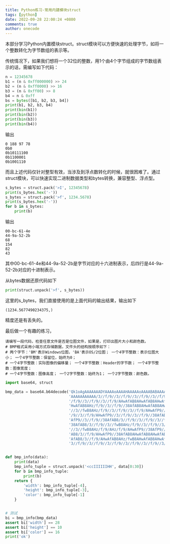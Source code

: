 ```yaml
---
title: Python练习-常用内建模块struct
tags: [python]
date: 2022-09-28 22:00:24 +0800
comments: true
author: onecode
---
```

本部分学习Python内置模块struct。struct模块可以方便快速的处理字节，如将一个整数转化为字节数组的表示等。

传统情况下，如果我们想将一个32位的整数，用1个由4个字节组成的字节数组表示的话，需编写如下代码：
```python
n = 12345678
b1 = (n & 0xff000000) >> 24
b2 = (n & 0xff0000) >> 16
b3 = (n & 0xff00) >> 8
b4 = n & 0xff
bs = bytes([b1, b2, b3, b4])
print(b1, b2, b3, b4)
print(bin(b1))
print(bin(b2))
print(bin(b3))
print(bin(b4))
```
<!--more-->

输出
```
0 188 97 78
0b0
0b10111100
0b1100001
0b1001110
```

而且上述代码仅针对整型有效，当涉及到浮点数转化的时候，就很困难了。通过struct模块，可以快速实现二进制数据类型和bytes转换，兼容整型、浮点型。

```python
s_bytes = struct.pack('>I', 12345678)
print(s_bytes.hex('-'))
s_bytes = struct.pack('>f', 1234.5678)
print(s_bytes.hex('-'))
for b in s_bytes:
    print(b)
```
输出
```
00-bc-61-4e
44-9a-52-2b
68
154
82
43
```
其中00-bc-61-4e和44-9a-52-2b是字节对应的十六进制表示，后四行是44-9a-52-2b对应的十进制表示。

从bytes数据还原代码如下
```python
print(struct.unpack('>f', s_bytes))
```
这里的s_bytes，我们直接使用的是上面代码的输出结果，输出如下
```
(1234.5677490234375,)
```
精度还是有丢失的。

最后做一个有趣的练习，

```
请编写一段代码，检查任意文件是否是位图文件，如果是，打印出图片大小和颜色数。
# BMP格式采用小端方式存储数据，文件头的结构按顺序如下：
# 两个字节：'BM'表示Windows位图，'BA'表示OS/2位图； 一个4字节整数：表示位图大小； 一个4字节整数：保留位，始终为0；
# 一个4字节整数：实际图像的偏移量； 一个4字节整数：Header的字节数； 一个4字节整数：图像宽度；
# 一个4字节整数：图像高度； 一个2字节整数：始终为1； 一个2字节整数：颜色数。
```

```python
import base64, struct

bmp_data = base64.b64decode('Qk1oAgAAAAAAADYAAAAoAAAAHAAAAAoAAAABABAAAAAAADICAAASCwAAEgsAA' +
                            'AAAAAAAAAAA/3//f/9//3//f/9//3//f/9//3//f/9//3//f/9//3//f/9//3//f/9//3/' +
                            '/f/9//3//f/9//3//f/9/AHwAfAB8AHwAfAB8AHwAfP9//3//fwB8AHwAfAB8/3//f/9/A' +
                            'HwAfAB8AHz/f/9//3//f/9//38AfAB8AHwAfAB8AHwAfAB8AHz/f/9//38AfAB8/3//f/9' +
                            '//3//fwB8AHz/f/9//3//f/9//3//f/9/AHwAfP9//3//f/9/AHwAfP9//3//fwB8AHz/f' +
                            '/9//3//f/9/AHwAfP9//3//f/9//3//f/9//38AfAB8AHwAfAB8AHwAfP9//3//f/9/AHw' +
                            'AfP9//3//f/9//38AfAB8/3//f/9//3//f/9//3//fwB8AHwAfAB8AHwAfAB8/3//f/9//' +
                            '38AfAB8/3//f/9//3//fwB8AHz/f/9//3//f/9//3//f/9/AHwAfP9//3//f/9/AHwAfP9' +
                            '//3//fwB8AHz/f/9/AHz/f/9/AHwAfP9//38AfP9//3//f/9/AHwAfAB8AHwAfAB8AHwAf' +
                            'AB8/3//f/9/AHwAfP9//38AfAB8AHwAfAB8AHwAfAB8/3//f/9//38AfAB8AHwAfAB8AHw' +
                            'AfAB8/3//f/9/AHwAfAB8AHz/fwB8AHwAfAB8AHwAfAB8AHz/f/9//3//f/9//3//f/9//' +
                            '3//f/9//3//f/9//3//f/9//3//f/9//3//f/9//3//f/9//3//f/9//38AAA==')


def bmp_info(data):
    print(data)
    bmp_info_tuple = struct.unpack('<ccIIIIIIHH', data[0:30])
    for b in bmp_info_tuple:
        print(b)
    return {
        'width': bmp_info_tuple[-4],
        'height': bmp_info_tuple[-3],
        'color': bmp_info_tuple[-1]
    }


# 测试
bi = bmp_info(bmp_data)
assert bi['width'] == 28
assert bi['height'] == 10
assert bi['color'] == 16
print('ok')
```
